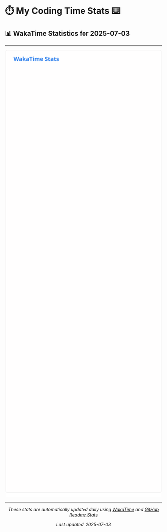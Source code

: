 # ⏱️ My Coding Time Stats ⌨️

## 📊 WakaTime Statistics for 2025-07-03

---

<div align="center">

<img src="./images/wakatime-stats-2025-07-03.svg" alt="WakaTime Stats" width="500">

</div>

---

<div align="center">

*These stats are automatically updated daily using [WakaTime](https://wakatime.com) and [GitHub Readme Stats](https://github.com/anuraghazra/github-readme-stats)*

*Last updated: 2025-07-03*
</div>
